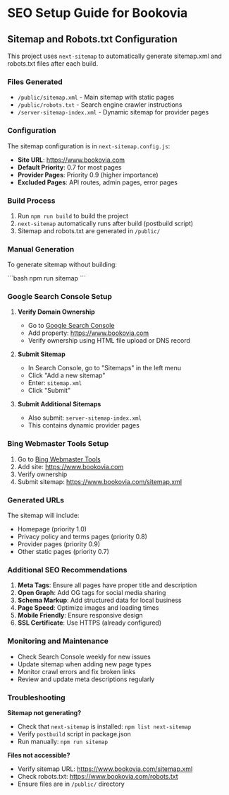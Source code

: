 # SEO Setup Guide for Bookovia

## Sitemap and Robots.txt Configuration

This project uses `next-sitemap` to automatically generate sitemap.xml and robots.txt files after each build.

### Files Generated

- `/public/sitemap.xml` - Main sitemap with static pages
- `/public/robots.txt` - Search engine crawler instructions
- `/server-sitemap-index.xml` - Dynamic sitemap for provider pages

### Configuration

The sitemap configuration is in `next-sitemap.config.js`:

- **Site URL**: https://www.bookovia.com
- **Default Priority**: 0.7 for most pages
- **Provider Pages**: Priority 0.9 (higher importance)
- **Excluded Pages**: API routes, admin pages, error pages

### Build Process

1. Run `npm run build` to build the project
2. `next-sitemap` automatically runs after build (postbuild script)
3. Sitemap and robots.txt are generated in `/public/`

### Manual Generation

To generate sitemap without building:

\`\`\`bash
npm run sitemap
\`\`\`

### Google Search Console Setup

1. **Verify Domain Ownership**
   - Go to [Google Search Console](https://search.google.com/search-console)
   - Add property: https://www.bookovia.com
   - Verify ownership using HTML file upload or DNS record

2. **Submit Sitemap**
   - In Search Console, go to "Sitemaps" in the left menu
   - Click "Add a new sitemap"
   - Enter: `sitemap.xml`
   - Click "Submit"

3. **Submit Additional Sitemaps**
   - Also submit: `server-sitemap-index.xml`
   - This contains dynamic provider pages

### Bing Webmaster Tools Setup

1. Go to [Bing Webmaster Tools](https://www.bing.com/webmasters)
2. Add site: https://www.bookovia.com
3. Verify ownership
4. Submit sitemap: https://www.bookovia.com/sitemap.xml

### Generated URLs

The sitemap will include:
- Homepage (priority 1.0)
- Privacy policy and terms pages (priority 0.8)
- Provider pages (priority 0.9)
- Other static pages (priority 0.7)

### Additional SEO Recommendations

1. **Meta Tags**: Ensure all pages have proper title and description
2. **Open Graph**: Add OG tags for social media sharing
3. **Schema Markup**: Add structured data for local business
4. **Page Speed**: Optimize images and loading times
5. **Mobile Friendly**: Ensure responsive design
6. **SSL Certificate**: Use HTTPS (already configured)

### Monitoring and Maintenance

- Check Search Console weekly for new issues
- Update sitemap when adding new page types
- Monitor crawl errors and fix broken links
- Review and update meta descriptions regularly

### Troubleshooting

**Sitemap not generating?**
- Check that `next-sitemap` is installed: `npm list next-sitemap`
- Verify `postbuild` script in package.json
- Run manually: `npm run sitemap`

**Files not accessible?**
- Verify sitemap URL: https://www.bookovia.com/sitemap.xml
- Check robots.txt: https://www.bookovia.com/robots.txt
- Ensure files are in `/public/` directory
